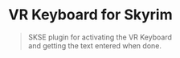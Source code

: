 # VR Keyboard for Skyrim

> SKSE plugin for activating the VR Keyboard  
> and getting the text entered when done.

